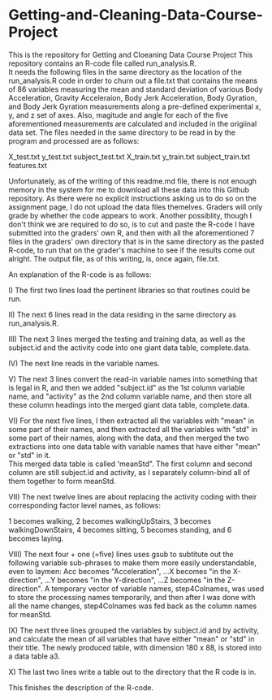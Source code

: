 # Getting-and-Cleaning-Data-Course-Project
This is the repository for Getting and Cloeaning Data Course Project
This repository contains an R-code file called run_analysis.R.  
It needs the following files in the same directory as the location of the run_analysis.R code 
in order to churn out a file.txt that contains the means of 86 variables measuring the mean and 
standard deviation of various Body Acceleration, Gravity Acceleraion, Body Jerk Acceleration, 
Body Gyration, and Body Jerk Gyration measurements along a pre-defined experimental x, y, and z set
of axes.  Also, magitude and angle for each of the five aforementioned measurements are calculated
and included in the origiinal data set.
The files needed in the same directory to be read in by the program and processed are as follows:

  X_test.txt
  y_test.txt
  subject_test.txt
  X_train.txt
  y_train.txt
  subject_train.txt
  features.txt
  
Unfortunately, as of the writing of this readme.md file, there is not enough memory in the system
for me to download all these data into this Github repository.  As there were no explicit instructions
asking us to do so on the assignment page, I do not upload the data files themelves.  Graders will 
only grade by whether the code appears to work.  Another possiblity, though I don't think we are required 
to do so, is to cut and paste the R-code I have submitted into the graders' own R, and then with all the 
aforementioned 7 files in the graders' own directory that is in the same directory as the pasted R-code, 
to run that on the grader's machine to see if the results come out alright.  The output file, as of this writing, 
is, once again, file.txt.  

An explanation of the R-code is as follows:

I)  The first two lines load the pertinent libraries so that routines could be run.

II)  The next 6 lines read in the data residing in the same directory as run_analysis.R.

III)  The next 3 lines merged the testing and training data, as well as the subject.id and the 
activity code into one giant data table, complete.data.

IV)  The next line reads in the variable names.

V)  The next 3 lines convert the read-in variable names into something that is legal in R, and then 
we added "subject.id" as the 1st column variable name, and "activity" as the 2nd column variable name, and 
then store all these column headings into the merged giant data table, complete.data.

VI)  For the next five lines, I then extracted all the variables with "mean" in some part of their names, 
and then extracted all the variables with "std" in some part of their names, along with the data, and 
then merged the two extractions into one data table with variable names that have either "mean" or "std" in it.  
This merged data table is called 'meanStd".  The first column and second column are still subject.id and activity, as
I separately column-bind all of them together to form meanStd.

VII)  The next twelve lines are about replacing the activity coding with their corresponding factor level
names, as follows:

  1 becomes walking,
  2 becomes walkingUpStairs,
  3 becomes walkingDownStairs,
  4 becomes sitting,
  5 becomes standing, and
  6 becomes laying.
  
VIII)  The next four + one (=five) lines uses gsub to subtitute out the following variable sub-phrases to make 
them more easily understandable, even to laymen:
  Acc becomes "Acceleration",
  ...X becomes "in the X-direction",
  ...Y becomes "in the Y-direction",
  ...Z becomes "in the Z-direction".
  A temporary vector of variable names, step4Colnames, was used to store the processing names temporarily, and
  then after I was done with all the name changes, step4Colnames was fed back as the column names for meanStd.
  
IX)  The next three lines grouped the variables by subject.id and by activity, and calculate the mean of all 
variables that have either "mean" or "std" in their title.  The newly produced table, with dimension 180 x 88,
is stored into a data table a3.

X)  The last two lines write a table out to the directory that the R code is in.  

This finishes the description of the R-code.




